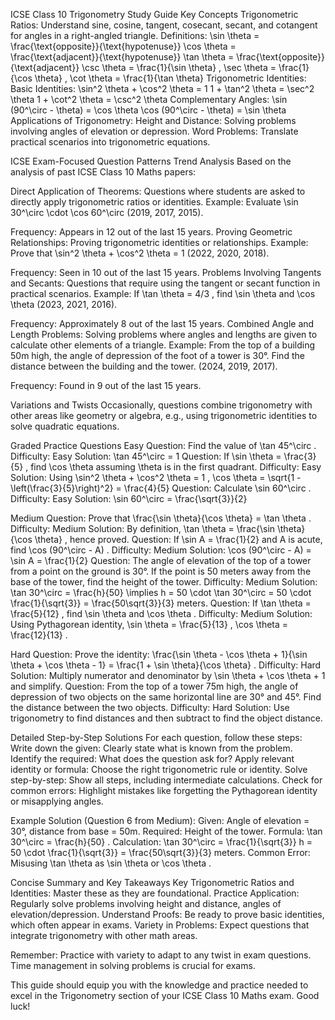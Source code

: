 
ICSE Class 10 Trigonometry Study Guide
Key Concepts
Trigonometric Ratios: Understand sine, cosine, tangent, cosecant, secant, and cotangent for angles in a right-angled triangle.
Definitions: 
\sin \theta = \frac{\text{opposite}}{\text{hypotenuse}}
\cos \theta = \frac{\text{adjacent}}{\text{hypotenuse}}
\tan \theta = \frac{\text{opposite}}{\text{adjacent}}
\csc \theta = \frac{1}{\sin \theta}
, 
\sec \theta = \frac{1}{\cos \theta}
, 
\cot \theta = \frac{1}{\tan \theta}
Trigonometric Identities:
Basic Identities: 
\sin^2 \theta + \cos^2 \theta = 1
1 + \tan^2 \theta = \sec^2 \theta
1 + \cot^2 \theta = \csc^2 \theta
Complementary Angles: 
\sin (90^\circ - \theta) = \cos \theta
\cos (90^\circ - \theta) = \sin \theta
Applications of Trigonometry:
Height and Distance: Solving problems involving angles of elevation or depression.
Word Problems: Translate practical scenarios into trigonometric equations.

ICSE Exam-Focused Question Patterns
Trend Analysis
Based on the analysis of past ICSE Class 10 Maths papers:

Direct Application of Theorems: Questions where students are asked to directly apply trigonometric ratios or identities.
Example: Evaluate 
\sin 30^\circ \cdot \cos 60^\circ
 (2019, 2017, 2015).

Frequency: Appears in 12 out of the last 15 years.
Proving Geometric Relationships: Proving trigonometric identities or relationships.
Example: Prove that 
\sin^2 \theta + \cos^2 \theta = 1
 (2022, 2020, 2018).

Frequency: Seen in 10 out of the last 15 years.
Problems Involving Tangents and Secants: Questions that require using the tangent or secant function in practical scenarios.
Example: If 
\tan \theta = 4/3
, find 
\sin \theta
 and 
\cos \theta
 (2023, 2021, 2016).

Frequency: Approximately 8 out of the last 15 years.
Combined Angle and Length Problems: Solving problems where angles and lengths are given to calculate other elements of a triangle.
Example: From the top of a building 50m high, the angle of depression of the foot of a tower is 30°. Find the distance between the building and the tower. (2024, 2019, 2017).

Frequency: Found in 9 out of the last 15 years.

Variations and Twists
Occasionally, questions combine trigonometry with other areas like geometry or algebra, e.g., using trigonometric identities to solve quadratic equations.

Graded Practice Questions
Easy
Question: Find the value of 
\tan 45^\circ
.
Difficulty: Easy
Solution: 
\tan 45^\circ = 1
Question: If 
\sin \theta = \frac{3}{5}
, find 
\cos \theta
 assuming 
\theta
 is in the first quadrant.
Difficulty: Easy
Solution: Using 
\sin^2 \theta + \cos^2 \theta = 1
, 
\cos \theta = \sqrt{1 - \left(\frac{3}{5}\right)^2} = \frac{4}{5}
Question: Calculate 
\sin 60^\circ
.
Difficulty: Easy
Solution: 
\sin 60^\circ = \frac{\sqrt{3}}{2}

Medium
Question: Prove that 
\frac{\sin \theta}{\cos \theta} = \tan \theta
.
Difficulty: Medium
Solution: By definition, 
\tan \theta = \frac{\sin \theta}{\cos \theta}
, hence proved.
Question: If 
\sin A = \frac{1}{2}
 and 
A
 is acute, find 
\cos (90^\circ - A)
.
Difficulty: Medium
Solution: 
\cos (90^\circ - A) = \sin A = \frac{1}{2}
Question: The angle of elevation of the top of a tower from a point on the ground is 30°. If the point is 50 meters away from the base of the tower, find the height of the tower.
Difficulty: Medium
Solution: 
\tan 30^\circ = \frac{h}{50} \implies h = 50 \cdot \tan 30^\circ = 50 \cdot \frac{1}{\sqrt{3}} = \frac{50\sqrt{3}}{3}
 meters.
Question: If 
\tan \theta = \frac{5}{12}
, find 
\sin \theta
 and 
\cos \theta
.
Difficulty: Medium
Solution: Using Pythagorean identity, 
\sin \theta = \frac{5}{13}
, 
\cos \theta = \frac{12}{13}
.

Hard
Question: Prove the identity: 
\frac{\sin \theta - \cos \theta + 1}{\sin \theta + \cos \theta - 1} = \frac{1 + \sin \theta}{\cos \theta}
.
Difficulty: Hard
Solution: Multiply numerator and denominator by 
\sin \theta + \cos \theta + 1
 and simplify.
Question: From the top of a tower 75m high, the angle of depression of two objects on the same horizontal line are 30° and 45°. Find the distance between the two objects.
Difficulty: Hard
Solution: Use trigonometry to find distances and then subtract to find the object distance.

Detailed Step-by-Step Solutions
For each question, follow these steps:
Write down the given: Clearly state what is known from the problem.
Identify the required: What does the question ask for?
Apply relevant identity or formula: Choose the right trigonometric rule or identity.
Solve step-by-step: Show all steps, including intermediate calculations.
Check for common errors: Highlight mistakes like forgetting the Pythagorean identity or misapplying angles.

Example Solution (Question 6 from Medium):
Given: Angle of elevation = 30°, distance from base = 50m.
Required: Height of the tower.
Formula: 
\tan 30^\circ = \frac{h}{50}
.
Calculation:
\tan 30^\circ = \frac{1}{\sqrt{3}}
h = 50 \cdot \frac{1}{\sqrt{3}} = \frac{50\sqrt{3}}{3}
 meters.
Common Error: Misusing 
\tan \theta
 as 
\sin \theta
 or 
\cos \theta
.

Concise Summary and Key Takeaways
Key Trigonometric Ratios and Identities: Master these as they are foundational.
Practice Application: Regularly solve problems involving height and distance, angles of elevation/depression.
Understand Proofs: Be ready to prove basic identities, which often appear in exams.
Variety in Problems: Expect questions that integrate trigonometry with other math areas.

Remember: 
Practice with variety to adapt to any twist in exam questions.
Time management in solving problems is crucial for exams.

This guide should equip you with the knowledge and practice needed to excel in the Trigonometry section of your ICSE Class 10 Maths exam. Good luck!